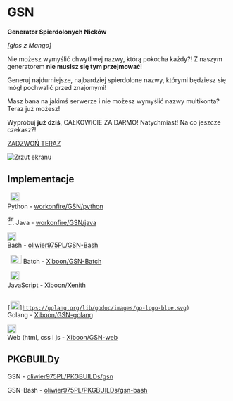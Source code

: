 # GSN
**Generator Spierdolonych Nicków**

*[głos z Mango]*

Nie możesz wymyślić chwytliwej nazwy, którą pokocha każdy?!
Z naszym generatorem **nie musisz się tym przejmować**!

Generuj najdurniejsze, najbardziej spierdolone nazwy, którymi będziesz się mógł pochwalić przed znajomymi!

Masz bana na jakimś serwerze i nie możesz wymyślić nazwy multikonta?
Teraz już możesz!

Wypróbuj **już dziś**, CAŁKOWICIE ZA DARMO! Natychmiast! Na co jeszcze czekasz?!

[ZADZWOŃ TERAZ](https://ujeb.se/wziumownica)

![Zrzut ekranu](https://i.imgur.com/NGdWUBF.png)

## Implementacje

<code> [<img src="https://i.imgur.com/Z4gZ4gl.png" alt="drawing" width="20" height="20" />](https://i.imgur.com/Z4gZ4gl.png) </code> Python - [workonfire/GSN/python](https://github.com/workonfire/GSN/tree/master/python)

<code>[<img src="https://i.imgur.com/f0aaknU.png" alt="drawing" width="15" height="20" />](https://i.imgur.com/f0aaknU.png)</code> Java - [workonfire/GSN/java](https://github.com/workonfire/GSN/tree/master/java)

<code>[<img src="https://i.imgur.com/ISOIPos.png" alt="drawing" width="20" height="20" />](https://i.imgur.com/ISOIPos.png) </code> Bash - [oliwier975PL/GSN-Bash](https://github.com/oliwier975PL/GSN-Bash)

<code> [<img src="https://i.imgur.com/uv4V4fj.png" alt="drawing" width="25" height="20" />](https://i.imgur.com/uv4V4fj.png)</code> Batch - [Xiboon/GSN-Batch](https://github.com/Xiboon/GSN-Batch)

<code> [<img src="https://i.imgur.com/D7s80su.png" alt="drawing" width="20" height="20" />](https://i.imgur.com/D7s80su.png) </code> JavaScript - [Xiboon/Xenith](https://github.com/Xiboon/Xenith/blob/master/commands/gsn.js)

<code> [<img src="https://golang.org/lib/godoc/images/go-logo-blue.svg" alt="drawing" width="20" height="20" />]https://golang.org/lib/godoc/images/go-logo-blue.svg) </code> Golang - [Xiboon/GSN-golang](https://github.com/Xiboon/gsn-golang)

<code>[<img src="https://upload.wikimedia.org/wikipedia/commons/thumb/6/61/HTML5_logo_and_wordmark.svg/1024px-HTML5_logo_and_wordmark.svg.png" alt="drawing" width="20" height="20" />](https://upload.wikimedia.org/wikipedia/commons/thumb/6/61/HTML5_logo_and_wordmark.svg/1024px-HTML5_logo_and_wordmark.svg.png) </code> Web (html, css i js - [Xiboon/GSN-web](https://github.com/Xiboon/gsn-web)

## PKGBUILDy
GSN - [oliwier975PL/PKGBUILDs/gsn](https://github.com/oliwier975PL/PKGBUILDs/tree/master/gsn)

GSN-Bash - [oliwier975PL/PKGBUILDs/gsn-bash](https://github.com/oliwier975PL/PKGBUILDs/tree/master/gsn-bash)
